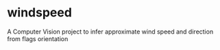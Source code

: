 # windspeed
A Computer Vision project to infer approximate wind speed and direction from flags orientation
